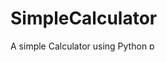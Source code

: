 # SimpleCalculator
A simple Calculator using Python <a href="https://emoji.gg/emoji/1887_python"><img src="https://cdn3.emoji.gg/emojis/1887_python.png" width="14px" height="14px" alt="python"></a>
